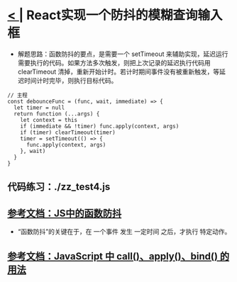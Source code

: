 # [< |](./readme.md) React实现一个防抖的模糊查询输入框

- 解题思路：函数防抖的要点，是需要一个 setTimeout 来辅助实现，延迟运行需要执行的代码。如果方法多次触发，则把上次记录的延迟执行代码用 clearTimeout 清掉，重新开始计时。若计时期间事件没有被重新触发，等延迟时间计时完毕，则执行目标代码。

```
// 主程
const debounceFunc = (func, wait, immediate) => {
  let timer = null
  return function (...args) {
    let context = this
    if (immediate && !timer) func.apply(context, args)
    if (timer) clearTimeout(timer)
    timer = setTimeout(() => {
      func.apply(context, args)
    }, wait)
  }
}
```

## 代码练习：./zz_test4.js
## [参考文档：JS中的函数防抖](https://www.cnblogs.com/wssdx/p/11557706.html)
- “函数防抖”的关键在于，在 一个事件 发生 一定时间 之后，才执行 特定动作。
## [参考文档：JavaScript 中 call()、apply()、bind() 的用法](https://www.runoob.com/w3cnote/js-call-apply-bind.html)